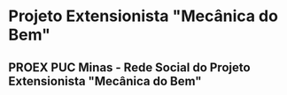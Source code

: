 # Projeto Extensionista "Mecânica do Bem"
## PROEX PUC Minas - Rede Social do Projeto Extensionista "Mecânica do Bem"
